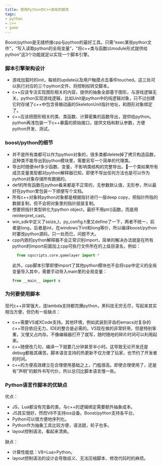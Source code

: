 ```yaml
---
title: 使用Python作C++游戏的脚本
tags:
- python
- c++
- game
---
```


Boost/python是无缝桥接cpp与python的最好工具。只需“exec某些python文件”，“写入读取python的全局变量”，"将c++类与函数以module形式提供给python"这3个功能就足以实现一个脚本引擎。

<!--more-->

### 脚本引擎架构设计
* 游戏加载时的init，每帧的update以及用户触摸点击事件touched。这三处可以执行对应的三个python文件，将控制权转交脚本。
* c++应该专注实现图形相关的内容，提供的抽象全部基于图形，与游戏逻辑无关。python实现游戏逻辑，比如Unit是python中的纯逻辑对象，只不过创建它时存储了c++中包含骨骼动画的SkeletonUnit指针地址，和图形对象绑定了。
* c++应该把图形相关的类、类函数、计算密集的函数导出，提供给python。python再浅包装一下c++暴露的原始接口，提供文档和默认参数，方便python开发、测试。

### boost/python的细节
* 并不是所有类都可以作为python对象的，很多类都delete掉了拷贝构造函数，这种类不能导出到python模块里，需要另写一个简单的代理类。
* 导出时随便def多少函数、变量，不影响类结构的完整导出。一个类如果所有成员变量类型都对python解释器已知，即使不导出任何方法也是可以作为python对象存储所有数据的。
* def的所有函数在python看来都是不正常的，无参数默认值，无形参，所以最好在python里包装一下顺便写个文档。
* 所有c++对象转python对象都是根据指针进行一层deep copy，把指针所指的数据复制，但不会把对象里的指针层层复制。
* 想要把指针类型转化为python object，最好不用ptr()函数，而是用reinterpret_cast<int>。
* win_sdk中定义了ssize_t，py_config.h里又define了一下，两者不统一，前者是long，后者是int，在windows下int和long等价，所以编译boost/python时要改python源码，只一处而已，问题不大。
* cpp内嵌的python解释器不会正常识别import，简单的解决办法就是在所有python的import前面加上cpp可执行文件所在的上级目录名，例如：
  ```python
    from cqscripts.core.gamelayer import *
  ```
  此外，cpp脚本引擎即使import了其他python模块也不会将cpp中定义的全局变量导入其中，需要手动导入main里的全局变量：
  ```python
  from __main__ import x
  ```

### 为何要使用脚本
现代c++非常强大，连lambda支持都完爆python，黑科技无穷无尽，写起来其实相当方便，但仍有一些缺点：
* c++需要VS或XCode支持。其他环境，例如武装到牙齿的emacs对复杂的c++项目依旧无力，IDE的整合是必需的。VS现在做的非常好用，但是特别笨重，又慢又占内存。不像编辑器打开了就写，随时随地的碎片时间可以利用起来。
* c++随便改几句，编译一下就要几分钟甚至半小时。这导致无论开发还是debug都极其痛苦。脚本语言支持的热更新不仅方便了玩家，也节约了开发者的时间。
* c++的方便高效建立在合理使用基础之上，门槛很高。即使合理使用了，还是有”声明”的额外书写代价，所以总归比脚本语言慢一些。

### Python语言作脚本的优缺点
优点：
* JS，Lua都没有完备的类，与c++的逻辑绑定需要额外抽象成本。
* JS其实很好，然而V8不支持ios设备。Boost/python支持各平台。
* Python可以很方便地序列化。
* Python作为抽象工具比较方便，语法甜，轮子也多。
* layout控制语法，看起来清爽。

缺点：
* 计算性能低：V8>Lua>Python。
* layout控制语法的设计会导致歧义、无法压缩脚本、修改代码时的麻烦。
